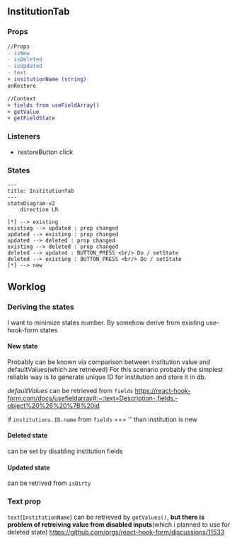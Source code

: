 ## InstitutionTab
### Props
```diff
//Props
- isNew
- isDeleted
- isUpdated
- text
+ insitutionName (string)
onRestore

//Context
+ fields from useFieldArray()
+ getValue
+ getFieldState
```

### Listeners
- restoreButton click

### States
```mermaid
---
title: InstitutionTab
---
stateDiagram-v2
    direction LR

[*] --> existing
existing --> updated : prop changed
updated --> existing : prop changed
updated --> deleted : prop changed
existing --> deleted : prop changed
deleted --> updated : BUTTON_PRESS <br/> Do / setState
deleted --> existing : BUTTON_PRESS <br/> Do / setState
[*] --> new
```

## Worklog
### Deriving the states
I want to minimize states number. By somehow derive from existing use-hook-form states

#### New state
Probably can be known via comparison between institution value and defaultValues(which are retrieved)
For this scenario probably the simplest reliable way is to generate unique ID for institution and store it in db.

*defaultValues* can be retrieved from `fields` https://react-hook-form.com/docs/usefieldarray#:~:text=Description-,fields,-object%20%26%20%7B%20id

if `institutions.ID.name` from `fields` === '' than institution is new

#### Deleted state
can be set by disabling institution fields

#### Updated state
can be retrived from `isDirty`

### Text prop
`text`(`InstitutionName`) can be retrieved by `getValues()`, **but there is problem of retreiving value from disabled inputs**(which i planned to use for deleted state) https://github.com/orgs/react-hook-form/discussions/11533
